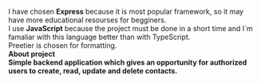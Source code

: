 I have chosen <strong>Express</strong> because it is most popular framework, so it may have more educational resourses for begginers.<br/> 
I use <strong>JavaScript</strong> because the project must be done in а short time and I`m famaliar with this language better than with TypeScript.
<br/> Preetier is chosen for formatting.<br/>
<strong>About project<strong/>
<br/> Simple backend application which gives an opportunity for authorized users to create, read, update and delete contacts.
